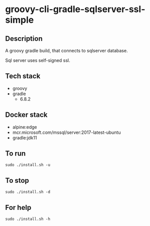 # groovy-cli-gradle-sqlserver-ssl-simple

## Description
A groovy gradle build, that connects to sqlserver database.

Sql server uses self-signed ssl.

## Tech stack
- groovy
- gradle
  - 6.8.2

## Docker stack
- alpine:edge
- mcr.microsoft.com/mssql/server:2017-latest-ubuntu
- gradle:jdk11

## To run
`sudo ./install.sh -u`

## To stop
`sudo ./install.sh -d`

## For help
`sudo ./install.sh -h`
